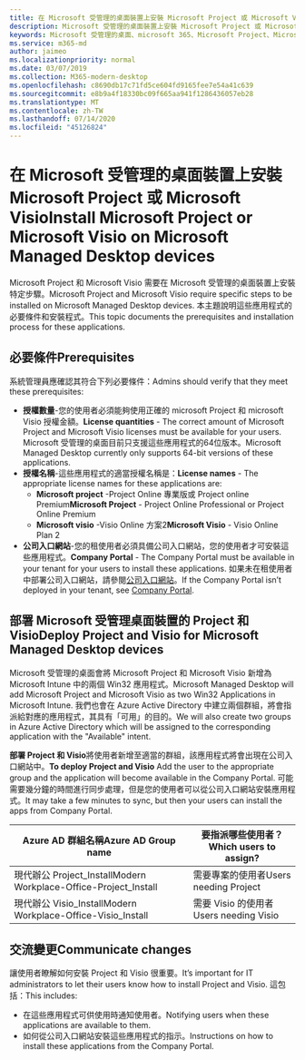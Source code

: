 ```yaml
---
title: 在 Microsoft 受管理的桌面裝置上安裝 Microsoft Project 或 Microsoft Visio
description: Microsoft 受管理的桌面裝置上安裝 Microsoft Project 或 Microsoft Visio 的資訊
keywords: Microsoft 受管理的桌面、microsoft 365、Microsoft Project、Microsoft Visio
ms.service: m365-md
author: jaimeo
ms.localizationpriority: normal
ms.date: 03/07/2019
ms.collection: M365-modern-desktop
ms.openlocfilehash: c8690db17c71fd5ce604fd9165fee7e54a41c639
ms.sourcegitcommit: e8b9a4f18330bc09f665aa941f1286436057eb28
ms.translationtype: MT
ms.contentlocale: zh-TW
ms.lasthandoff: 07/14/2020
ms.locfileid: "45126824"
---
```

# <a name="install-microsoft-project-or-microsoft-visio-on-microsoft-managed-desktop-devices"></a><span data-ttu-id="890b4-104">在 Microsoft 受管理的桌面裝置上安裝 Microsoft Project 或 Microsoft Visio</span><span class="sxs-lookup"><span data-stu-id="890b4-104">Install Microsoft Project or Microsoft Visio on Microsoft Managed Desktop devices</span></span>

<span data-ttu-id="890b4-105">Microsoft Project 和 Microsoft Visio 需要在 Microsoft 受管理的桌面裝置上安裝特定步驟。</span><span class="sxs-lookup"><span data-stu-id="890b4-105">Microsoft Project and Microsoft Visio require specific steps to be installed on Microsoft Managed Desktop devices.</span></span> <span data-ttu-id="890b4-106">本主題說明這些應用程式的必要條件和安裝程式。</span><span class="sxs-lookup"><span data-stu-id="890b4-106">This topic documents the prerequisites and installation process for these applications.</span></span>

## <a name="prerequisites"></a><span data-ttu-id="890b4-107">必要條件</span><span class="sxs-lookup"><span data-stu-id="890b4-107">Prerequisites</span></span>

<span data-ttu-id="890b4-108">系統管理員應確認其符合下列必要條件：</span><span class="sxs-lookup"><span data-stu-id="890b4-108">Admins should verify that they meet these prerequisites:</span></span>
- <span data-ttu-id="890b4-109">**授權數量**-您的使用者必須能夠使用正確的 microsoft Project 和 microsoft Visio 授權金額。</span><span class="sxs-lookup"><span data-stu-id="890b4-109">**License quantities** - The correct amount of Microsoft Project and Microsoft Visio licenses must be available for your users.</span></span> <span data-ttu-id="890b4-110">Microsoft 受管理的桌面目前只支援這些應用程式的64位版本。</span><span class="sxs-lookup"><span data-stu-id="890b4-110">Microsoft Managed Desktop currently only supports 64-bit versions of these applications.</span></span> 
- <span data-ttu-id="890b4-111">**授權名稱**-這些應用程式的適當授權名稱是：</span><span class="sxs-lookup"><span data-stu-id="890b4-111">**License names** - The appropriate license names for these applications are:</span></span>
    - <span data-ttu-id="890b4-112">**Microsoft project** -Project Online 專業版或 Project online Premium</span><span class="sxs-lookup"><span data-stu-id="890b4-112">**Microsoft Project** - Project Online Professional or Project Online Premium</span></span>
    - <span data-ttu-id="890b4-113">**Microsoft visio** -Visio Online 方案2</span><span class="sxs-lookup"><span data-stu-id="890b4-113">**Microsoft Visio** - Visio Online Plan 2</span></span>
- <span data-ttu-id="890b4-114">**公司入口網站**-您的租使用者必須具備公司入口網站，您的使用者才可安裝這些應用程式。</span><span class="sxs-lookup"><span data-stu-id="890b4-114">**Company Portal** -  The Company Portal must be available in your tenant for your users to install these applications.</span></span> <span data-ttu-id="890b4-115">如果未在租使用者中部署公司入口網站，請參閱[公司入口網站](company-portal.md)。</span><span class="sxs-lookup"><span data-stu-id="890b4-115">If the Company Portal isn’t deployed in your tenant, see [Company Portal](company-portal.md).</span></span>

## <a name="deploy-project-and-visio-for-microsoft-managed-desktop-devices"></a><span data-ttu-id="890b4-116">部署 Microsoft 受管理桌面裝置的 Project 和 Visio</span><span class="sxs-lookup"><span data-stu-id="890b4-116">Deploy Project and Visio for Microsoft Managed Desktop devices</span></span>
<span data-ttu-id="890b4-117">Microsoft 受管理的桌面會將 Microsoft Project 和 Microsoft Visio 新增為 Microsoft Intune 中的兩個 Win32 應用程式。</span><span class="sxs-lookup"><span data-stu-id="890b4-117">Microsoft Managed Desktop will add Microsoft Project and Microsoft Visio as two Win32 Applications in Microsoft Intune.</span></span> <span data-ttu-id="890b4-118">我們也會在 Azure Active Directory 中建立兩個群組，將會指派給對應的應用程式，其具有「可用」的目的。</span><span class="sxs-lookup"><span data-stu-id="890b4-118">We will also create two groups in Azure Active Directory which will be assigned to the corresponding application with the "Available" intent.</span></span> 

<span data-ttu-id="890b4-119">**部署 Project 和 Visio**將使用者新增至適當的群組，該應用程式將會出現在公司入口網站中。</span><span class="sxs-lookup"><span data-stu-id="890b4-119">**To deploy Project and Visio** Add the user to the appropriate group and the application will become available in the Company Portal.</span></span> <span data-ttu-id="890b4-120">可能需要幾分鐘的時間進行同步處理，但是您的使用者可以從公司入口網站安裝應用程式。</span><span class="sxs-lookup"><span data-stu-id="890b4-120">It may take a few minutes to sync, but then your users can install the apps from Company Portal.</span></span> 

<span data-ttu-id="890b4-121">Azure AD 群組名稱</span><span class="sxs-lookup"><span data-stu-id="890b4-121">Azure AD Group name</span></span> | <span data-ttu-id="890b4-122">要指派哪些使用者？</span><span class="sxs-lookup"><span data-stu-id="890b4-122">Which users to assign?</span></span>   
 --- | ---
<span data-ttu-id="890b4-123">現代辦公 Project_Install</span><span class="sxs-lookup"><span data-stu-id="890b4-123">Modern Workplace-Office-Project_Install</span></span> | <span data-ttu-id="890b4-124">需要專案的使用者</span><span class="sxs-lookup"><span data-stu-id="890b4-124">Users needing Project</span></span>
<span data-ttu-id="890b4-125">現代辦公 Visio_Install</span><span class="sxs-lookup"><span data-stu-id="890b4-125">Modern Workplace-Office-Visio_Install</span></span> | <span data-ttu-id="890b4-126">需要 Visio 的使用者</span><span class="sxs-lookup"><span data-stu-id="890b4-126">Users needing Visio</span></span>

## <a name="communicate-changes"></a><span data-ttu-id="890b4-127">交流變更</span><span class="sxs-lookup"><span data-stu-id="890b4-127">Communicate changes</span></span>
<span data-ttu-id="890b4-128">讓使用者瞭解如何安裝 Project 和 Visio 很重要。</span><span class="sxs-lookup"><span data-stu-id="890b4-128">It’s important for IT administrators to let their users know how to install Project and Visio.</span></span> <span data-ttu-id="890b4-129">這包括：</span><span class="sxs-lookup"><span data-stu-id="890b4-129">This includes:</span></span> 
- <span data-ttu-id="890b4-130">在這些應用程式可供使用時通知使用者。</span><span class="sxs-lookup"><span data-stu-id="890b4-130">Notifying users when these applications are available to them.</span></span> 
- <span data-ttu-id="890b4-131">如何從公司入口網站安裝這些應用程式的指示。</span><span class="sxs-lookup"><span data-stu-id="890b4-131">Instructions on how to install these applications from the Company Portal.</span></span>
